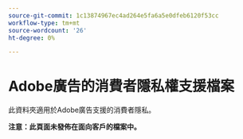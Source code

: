 ```yaml
---
source-git-commit: 1c13874967ec4ad264e5fa6a5e0dfeb6120f53cc
workflow-type: tm+mt
source-wordcount: '26'
ht-degree: 0%

---
```

# Adobe廣告的消費者隱私權支援檔案

此資料夾適用於Adobe廣告支援的消費者隱私。

**注意：此頁面未發佈在面向客戶的檔案中。**

